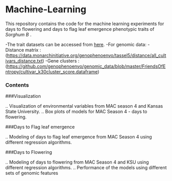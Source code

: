 # Machine-Learning

This repository contains the code for the machine learning experiments for days to flowering and days to flag leaf emergence phenotypic traits of *Sorghum B* . 

-The trait datasets can be accessed from [here](https://github.com/genophenoenvo/terraref-datasets).
-For genomic data:
	-Distance matrix : (https://data.monarchinitiative.org/genophenoenvo/tassel5/distance/all_cultivars_distance.txt)
	-Gene clusters :  (https://github.com/genophenoenvo/genomic_data/blob/master/FriendsOfEntropy/cultivar_k30cluster_score.dataframe)
	
### Contents


###Visualization 

.. Visualization of environmental variables from MAC season 4 and Kansas State University.
.. Box plots of models for MAC Season 4 - days to flowering.

###Days to Flag leaf emergence

.. Modeling of days to flag leaf emergence from MAC Season 4 using different regression algorithms.

###Days to Flowering

.. Modeling of days to flowering from MAC Season 4 and KSU using different regression algorithms.
.. Performance of the models using different sets of genomic features




